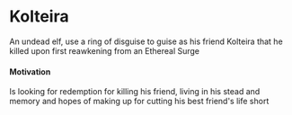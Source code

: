 
# Kolteira
An undead elf, use a ring of disguise to guise as his friend Kolteira that he killed upon first reawkening from an Ethereal Surge

#### Motivation 
Is looking for redemption for killing his friend, living in his stead and memory and hopes of making up for cutting his best friend's life short
